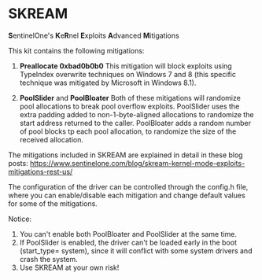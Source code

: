 # SKREAM

**S**entinelOne's **K**e**R**nel **E**xploits **A**dvanced **M**itigations

This kit contains the following mitigations:
1. **Preallocate 0xbad0b0b0**
  This mitigation will block exploits using TypeIndex overwrite techniques on Windows 7 and 8 (this specific technique was mitigated by Microsoft in Windows 8.1).

2. **PoolSlider** and **PoolBloater**
  Both of these mitigations will randomize pool allocations to break pool overflow exploits.
  PoolSlider uses the extra padding added to non-1-byte-aligned allocations to randomize the start address returned to the caller.
  PoolBloater adds a random number of pool blocks tp each pool allocation, to randomize the size of the received allocation.
 
The mitigations included in SKREAM are explained in detail in these blog posts: 
https://www.sentinelone.com/blog/skream-kernel-mode-exploits-mitigations-rest-us/

The configuration of the driver can be controlled through the config.h file, where you can enable/disable each mitigation and change default values for some of the mitigations.

Notice:
1. You can't enable both PoolBloater and PoolSlider at the same time.
2. If PoolSlider is enabled, the driver can't be loaded early in the boot (start_type= system), since it will conflict with some system drivers and crash the system.
3. Use SKREAM at your own risk!
